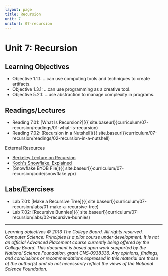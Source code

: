 ```yaml
---
layout: page
title: Recursion
unit: 7
uniturl: 07-recursion
---
```



Unit 7: Recursion
========================================


Learning Objectives
-------------------
 * Objective 1.1.1: ...can use computing tools and techniques to create artifacts.
 * Objective 1.3.1: ...can use programming as a creative tool.
 * Objective 5.2.1: ...use abstraction to manage complexity in programs.

Readings/Lectures
-----------------
 * Reading 7.01: [What Is Recursion?]({{ site.baseurl}}curriculum/07-recursion/readings/01-what-is-recursion)
 * Reading 7.02: [Recursion in a Nutshell]({{ site.baseurl}}curriculum/07-recursion/readings/02-recursion-in-a-nutshell)
 
External Resources

 * [Berkeley Lecture on Recursion](https://coursesharing.org/courses/6/lectures/17)
 * [Koch's Snowflake, Explained](http://math.rice.edu/~lanius/frac/koch.html)
 * [Snowflake BYOB File]({{ site.baseurl}}curriculum/07-recursion/code/snowflake.ypr)
 

Labs/Exercises
--------------
 * Lab 7.01: [Make a Recursive Tree]({{ site.baseurl}}curriculum/07-recursion/labs/01-make-a-recursive-tree)
 * Lab 7.02: [Recursive Bunnies]({{ site.baseurl}}curriculum/07-recursion/labs/02-recursive-bunnies)

---
*Learning objectives © 2013 The College Board. All rights reserved. Computer Science: Principles is a pilot course under development. It is not an official Advanced Placement course currently being offered by the College Board. This document is based upon work supported by the National Science Foundation, grant CNS‐0938336. Any opinions, findings, and conclusions or recommendations expressed in this material are those of the author(s) and do not necessarily reflect the views of the National Science Foundation.*
